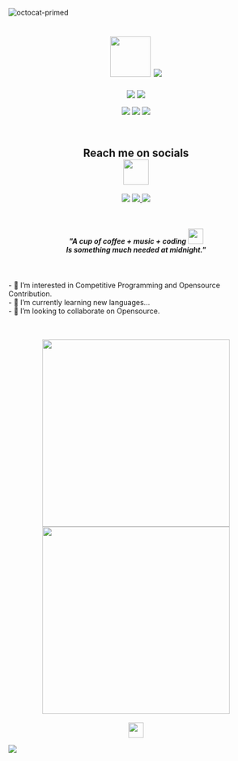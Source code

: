 ![octocat-primed](https://user-images.githubusercontent.com/89387048/131071849-30e75028-e0f4-4930-9d88-6d0901b9f344.png)

<h1 align="center">

  <img src="https://media0.giphy.com/media/gM5qFksULw54NMWyry/giphy.gif?cid=790b76119eef0d7b1316b871fd15cdb5cb1a64ade1058bdb&rid=giphy.gif&ct=s" width="80px">
  <img src="https://readme-typing-svg.herokuapp.com?color=67F7A4&lines=Hi+!+!;My+name+is+Tamojeet...;Nice+to+see+you+here+!&center=true&size=30">
 
</h1>
<p align="center">
  <img src="https://komarev.com/ghpvc/?username=tamojeetK&style=flat-square&color=4c8ed9">
  <a href="https://www.linkedin.com/in/tamojeet-kuila-08974b1b7/" alt="LinkedIn Follow">
  <img src="https://img.shields.io/badge/Tamojeet_Kuila-blue?style=social&logo=Linkedin&logoColor=blue&link=https://www.linkedin.com/in/linkedin.com/in/tamojeet-kuila-08974b1b7/"/></a>
<p align="center">
 <img src="https://badges.pufler.dev/years/tamojeetK"/>
 <img src="https://badges.pufler.dev/repos/tamojeetK"/>
 <img src="https://badges.pufler.dev/commits/monthly/tamojeetK"/>
</p>
 <br>
<h2 align="center">
  Reach me on socials
  <br><img src="https://i.giphy.com/media/UrzWDQ3VTiDU84R5dx/giphy.webp" width="50">
</h2>
<p align="center">
  <a href="https://www.instagram.com/ahaan_tenemus/" alt="instagram Follow">
<img src="https://img.shields.io/badge/-Tamojeet-purple?style=flat-square&logo=instagram&logoColor=white&link=https://www.instagram.com/ahaan_tenemus/" /></a>
  <a href="mailto:aahankuila@gmail.com" alt="Email">
<img src="https://img.shields.io/badge/-aahankuila@gmail.com-c14438?style=flat-square&logo=Gmail&logoColor=white&link=mailto:aahankuila@gmail.com" />
  <a href="https://www.linkedin.com/in/tamojeet-kuila-08974b1b7/" alt="LinkedIn Follow">
<img src="https://img.shields.io/badge/-tamojeetkuila-blue?style=flat-square&logo=Linkedin&logoColor=white&link=https://www.linkedin.com/in/tamojeet-kuila-08974b1b7/" /></a>
</p>

 <br>
 <h4 align="center"><i> "A cup of coffee + music + coding  <img src="https://emojis.slackmojis.com/emojis/images/1613284582/12797/meow_coffee.png?1613284582" width="30"/><br>Is something much needed at midnight."</i></h4>
  <br>
<br>
- 👀 I’m interested in Competitive Programming and Opensource Contribution.<br>
- 🌱 I’m currently learning new languages...<br>
- 🤔 I’m looking to collaborate on Opensource.<br>
<br>
<br>
<p align="center">

<img width="370px" src="https://github-readme-stats.vercel.app/api?username=tamojeetK&custom_title=Tamojeet's+GitHub+States&show_icons=true&hide_border=true&count_private=true&bg_color=00000000&title_color=1bcf62&text_color=878787&icon_color=bb2acf&cache_seconds=1800" />
<img width="370px" src="https://github-readme-streak-stats.herokuapp.com/?user=tamojeetK&background=00000000&hide_border=true&stroke=878787&ring=1bcf62&fire=18b158&currStreakNum=878787&sideNums=878787&currStreakLabel=878787&sideLabels=878787&dates=878787" />
<br>
<br>
  <img src="https://emojis.slackmojis.com/emojis/images/1469223471/679/charmander_dancing.gif?1469223471" width="30"/>
  </p>
  <img src="https://activity-graph.herokuapp.com/graph?username=tamojeetK&theme=dracula&bg_color=00000000&color=878787&line=1bcf62&point=00000000&area=true&hide_border=true"><br>
